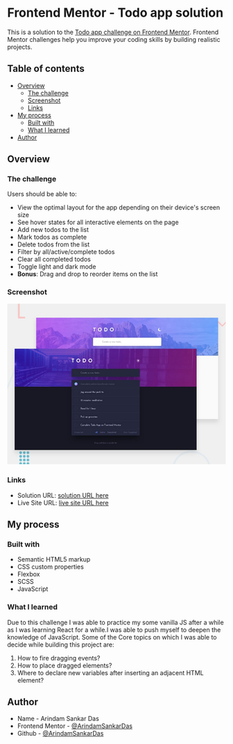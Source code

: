 # Frontend Mentor - Todo app solution

This is a solution to the [Todo app challenge on Frontend Mentor](https://www.frontendmentor.io/challenges/todo-app-Su1_KokOW). Frontend Mentor challenges help you improve your coding skills by building realistic projects.

## Table of contents

- [Overview](#overview)
  - [The challenge](#the-challenge)
  - [Screenshot](#screenshot)
  - [Links](#links)
- [My process](#my-process)
  - [Built with](#built-with)
  - [What I learned](#what-i-learned)
- [Author](#author)

## Overview

### The challenge

Users should be able to:

- View the optimal layout for the app depending on their device's screen size
- See hover states for all interactive elements on the page
- Add new todos to the list
- Mark todos as complete
- Delete todos from the list
- Filter by all/active/complete todos
- Clear all completed todos
- Toggle light and dark mode
- **Bonus**: Drag and drop to reorder items on the list

### Screenshot

![Design preview for the Todo app coding challenge](./images/desktop-preview.jpg)

### Links

- Solution URL: [solution URL here](https://github.com/ArindamSankarDas/FrontendMentor-Challenges/tree/main/TODO-app-main)
- Live Site URL: [live site URL here](https://bespoke-stroopwafel-1be272.netlify.app/)

## My process

### Built with

- Semantic HTML5 markup
- CSS custom properties
- Flexbox
- SCSS
- JavaScript

### What I learned

Due to this challenge I was able to practice my some vanilla JS after a while as I was learning React for a while.I was able to push myself to deepen the knowledge of JavaScript.
Some of the Core topics on which I was able to decide while building this project are:

1. How to fire dragging events?
2. How to place dragged elements?
3. Where to declare new variables after inserting an adjacent HTML element?

## Author

- Name - Arindam Sankar Das
- Frontend Mentor - [@ArindamSankarDas](https://www.frontendmentor.io/profile/ArindamSankarDas)
- Github - [@ArindamSankarDas](https://github.com/ArindamSankarDas)
